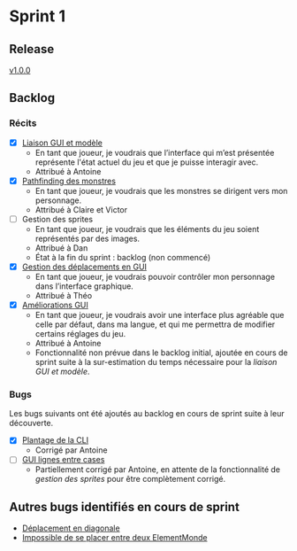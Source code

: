 # Sprint 1

## Release

[v1.0.0](https://github.com/victord54/escape/releases/tag/V1)

## Backlog

### Récits

* [x] [Liaison GUI et modèle](https://github.com/victord54/escape/pull/6)
    * En tant que joueur, je voudrais que l’interface qui m’est présentée représente l'état actuel du jeu et que je
      puisse interagir avec.
    * Attribué à Antoine
* [x] [Pathfinding des monstres](https://github.com/victord54/escape/pull/14)
    * En tant que joueur, je voudrais que les monstres se dirigent vers mon personnage.
    * Attribué à Claire et Victor
* [ ] Gestion des sprites
    * En tant que joueur, je voudrais que les éléments du jeu soient représentés par des images.
    * Attribué à Dan
    * État à la fin du sprint : backlog (non commencé)
* [x] [Gestion des déplacements en GUI](https://github.com/victord54/escape/pull/8)
    * En tant que joueur, je voudrais pouvoir contrôler mon personnage dans l’interface graphique.
    * Attribué à Théo
* [x] [Améliorations GUI](https://github.com/victord54/escape/pull/11)
    * En tant que joueur, je voudrais avoir une interface plus agréable que celle par défaut, dans ma langue,
      et qui me permettra de modifier certains réglages du jeu.
    * Attribué à Antoine
    * Fonctionnalité non prévue dans le backlog initial, ajoutée en cours de sprint suite à la sur-estimation du temps
      nécessaire pour la *liaison GUI et modèle*.

### Bugs

Les bugs suivants ont été ajoutés au backlog en cours de sprint suite à leur découverte.

* [x] [Plantage de la CLI](https://github.com/victord54/escape/issues/12)
    * Corrigé par Antoine
* [ ] [GUI lignes entre cases](https://github.com/victord54/escape/issues/9)
    * Partiellement corrigé par Antoine, en attente de la fonctionnalité de *gestion des sprites* pour être complètement
      corrigé.

## Autres bugs identifiés en cours de sprint

* [Déplacement en diagonale](https://github.com/victord54/escape/issues/10)
* [Impossible de se placer entre deux ElementMonde](https://github.com/victord54/escape/issues/7)
